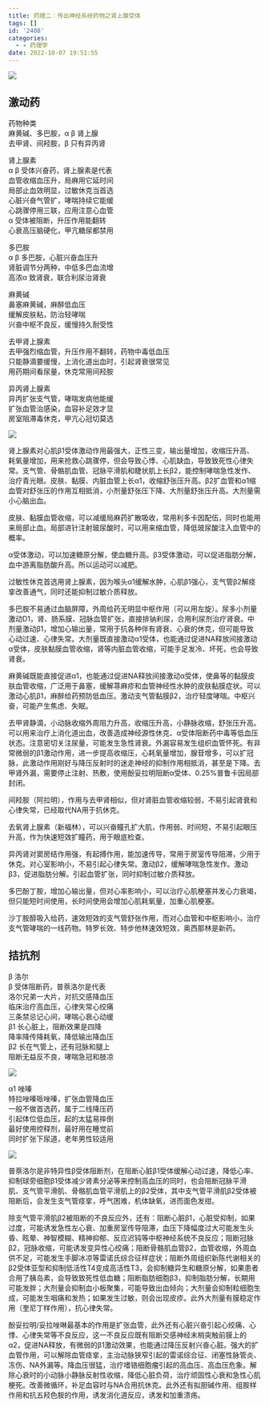 ```yaml
---
title: 药理二：传出神经系统药物之肾上腺受体
tags: []
id: '2408'
categories:
  - - 药理学
date: 2022-10-07 19:51:55
---
```


![](https://img-cdn.limour.top/2022/10/07/633feeacba67e.png)

## 激动药

药物种类  
麻黄碱、多巴胺，α β 肾上腺  
去甲肾、间羟胺，β 只有异丙肾

肾上腺素  
α β 受体兴奋药，肾上腺素是代表  
血管收缩血压升，局麻用它延时间  
局部止血效明显，过敏休克当首选  
心脏兴奋气管扩，哮喘持续它能缓  
心跳骤停用三联，应用注意心血管  
α 受体被阻断，升压作用能翻转  
心衰高压脑硬化，甲亢糖尿都禁用

多巴胺  
α β 多巴胺，心脏兴奋血压升  
肾脏调节分两种，中低多巴血流增  
高浓α 致肾衰，联合利尿治肾衰

麻黄碱  
鼻塞麻黄碱，麻醉低血压  
缓解皮肤粘，防治轻哮喘  
兴奋中枢不良反，缓慢持久耐受性

去甲肾上腺素  
去甲强烈缩血管，升压作用不翻转，药物中毒低血压  
只能静滴要缓慢，上消化道出血时，引起肾衰很常见  
用药期间看尿量，休克常用间羟胺

异丙肾上腺素  
异丙扩张支气管，哮喘发病他能缓  
扩张血管治感染，血容补足效才显  
房室阻滞毒休克，甲亢心冠切莫选

![](https://img-cdn.limour.top/2022/10/07/633ff370a66e7.jpg)

肾上腺素对心肌β1受体激动作用最强大，正性三变，输出量增加，收缩压升高、耗氧量增加，用来抢救心跳骤停，但会导致心悸、心肌缺血，导致致死性心律失常。支气管、骨骼肌血管、冠脉平滑肌和睫状肌上长β2，能控制哮喘急性发作、治疗青光眼。皮肤、黏膜、内脏血管上长α1，收缩舒张压升高。β2扩血管和α1缩血管对舒张压的作用互相抵消，小剂量舒张压下降、大剂量舒张压升高。大剂量需小心脑出血。

皮肤、黏膜血管收缩，可以减缓局麻药扩散吸收，常用利多卡因配伍，同时也能用来局部止血。局部进针注射玻尿酸时，可以用来缩血管，降低玻尿酸注入血管中的概率。

α受体激动，可以加速糖原分解，使血糖升高。β3受体激动，可以促进脂肪分解，血中游离脂肪酸升高。所以运动可以减肥。

过敏性休克首选用肾上腺素，因为喉头α1缓解水肿，心肌β1强心，支气管β2解痉挛改善通气，同时还能抑制过敏介质释放。

多巴胺不易通过血脑屏障，外周给药无明显中枢作用（可以用左旋）。尿多小剂量激动D1，肾、肠系膜、冠脉血管扩张，直接排钠利尿，合用利尿剂治疗肾衰。中剂量激动β1，增加心输出量，常用于抗各种伴有肾衰、心衰的休克，但可能导致心动过速、心律失常。大剂量既直接激动α1受体，也能通过促进NA释放间接激动α受体，皮肤黏膜血管收缩，肾等内脏血管收缩，可能手足发冷、坏死，也会导致肾衰。

麻黄碱既能直接促进α1，也能通过促进NA释放间接激动α受体，使鼻等的黏膜皮肤血管收缩，广泛用于鼻塞，缓解荨麻疹和血管神经性水肿的皮肤黏膜症状。可以激动心肌β1，麻醉给药预防低血压。激动支气管黏膜β2，治疗轻度哮喘。中枢兴奋，可能产生焦虑、失眠。

去甲肾静滴，小动脉收缩外周阻力升高，收缩压升高，小静脉收缩，舒张压升高。可以用来治疗上消化道出血，改善造成神经源性休克、α受体阻断药中毒等低血压状态。注意密切关注尿量，可能发生急性肾衰。外漏容易发生组织血管怀死。有非常微弱的β1激动作用，进一步提高收缩压，心耗氧量增加，腺苷增多，可以扩冠脉，此激动作用刚好与降压反射时的迷走神经的抑制作用相抵消，甚至是下降。去甲肾外漏，需要停止注射、热敷，使用酚妥拉明阻断α受体、0.25%普鲁卡因局部封闭。

间羟胺（阿拉明），作用与去甲肾相似，但对肾脏血管收缩较弱，不易引起肾衰和心律失常，已经取代NA用于抗休克。

去氧肾上腺素（新福林），可以兴奋瞳孔扩大肌，作用弱、时间短，不易引起眼压升高，作为快速短效扩瞳药，用于眼底检查。

异丙肾对窦房结作用强，有起搏作用，能加速传导，常用于房室传导阻滞，少用于休克。对心室影响小，不易引起心律失常。激动β2，缓解哮喘急性发作。激动β3，促进脂肪分解。引起血管扩张，同时抑制过敏介质释放。

多巴酚丁胺，增加心输出量，但对心率影响小，可以治疗心肌梗塞并发心力衰竭，但只能短时间使用，长时间使用会增加心肌耗氧量，加重心肌梗塞。

沙丁胺醇吸入给药，速效短效的支气管舒张作用，而对心血管和中枢影响小，治疗支气管哮喘的一线药物。特罗长效、特步他林速效短效，奥西那林是新药。

## 拮抗剂

β 洛尔  
β 受体阻断药，普萘洛尔是代表  
洛尔兄弟一大片，对抗交感降血压  
临床治疗高血压，心律失常心绞痛  
三条禁忌记心间，哮喘心衰心动缓  
β1 长心脏上，阻断效果是四降  
降率降传降耗氧，降低输出降血压  
β2 长在气管上，还有冠脉和腿上  
阻断无益反不良，哮喘急冠和肢凉

![](https://img-cdn.limour.top/2022/10/07/634004cc65ecf.jpg)

α1 唑嗪  
特拉唑嗪哌唑嗪，扩张血管降血压  
一般不做首选药，属于二线降压药  
引起体位低血压，起的太猛易摔倒  
最好使用控释剂，最好用在睡觉前  
同时扩张下尿道，老年男性较适用

![](https://img-cdn.limour.top/2022/10/07/634005518cb0f.png)

普萘洛尔是非特异性β受体阻断剂，在阻断心脏β1受体缓解心动过速，降低心率、抑制球旁细胞β1受体减少肾素分泌等来控制高血压的同时，也会阻断冠脉平滑肌、支气管平滑肌、骨骼肌血管平滑肌上的β2受体，其中支气管平滑肌β2受体被阻断后，会发生支气管痉挛，呼气困难，机体缺氧，进而面色发绀。

除支气管平滑肌β2被阻断的不良反应外，还有：阻断心脏β1，心脏受抑制，如果过度，可能诱发急性左心衰、加重房室传导阻滞，血压下降幅度过大可能发生头昏、眩晕、神智模糊、精神抑郁、反应迟钝等中枢神经系统不良反应；阻断冠脉β2，冠脉收缩，可能诱发变异性心绞痛；阻断骨骼肌血管β2，血管收缩，外周血供不足，可能发生手脚冰凉等雷诺氏综合征样症状；阻断外周组织新陈代谢相关的β2受体亚型和抑制低活性T4变成高活性T3，会抑制糖异生和糖原分解，如果患者合用了胰岛素，会导致致死性低血糖；阻断脂肪细胞β3，抑制脂肪分解，长期用可能发胖；大剂量会抑制血小板聚集，可能导致出血倾向；大剂量会抑制粒细胞生成，可能发生咽痛和发热；如果发生过敏，则会出现皮疹。此外大剂量有膜稳定作用（奎尼丁样作用），抗心律失常。

酚妥拉明/妥拉唑啉最基本的作用是扩张血管，此外还有心脏兴奋引起心绞痛、心悸、心律失常等不良反应，这一不良反应既有阻断交感神经末梢突触前膜上的α2，促进NA释放，有微弱的β1激动效果，也能通过降压反射兴奋心脏。强大的扩血管作用，可以解除血管痉挛，主治动脉狭窄引起的雷诺综合征、闭塞性脉管炎、冻伤、NA外漏等。降血压很猛，治疗嗜铬细胞瘤引起的高血压、高血压危象。解除心衰时的小动脉小静脉反射性收缩，降低心脏负荷，治疗顽固性心衰和急性心肌梗死。改善微循环，补足血容时与NA合用抗休克。此外还有拟胆碱作用、组胺样作用和抗五羟色胺的作用，诱发消化道反应，诱发和加重溃疡。